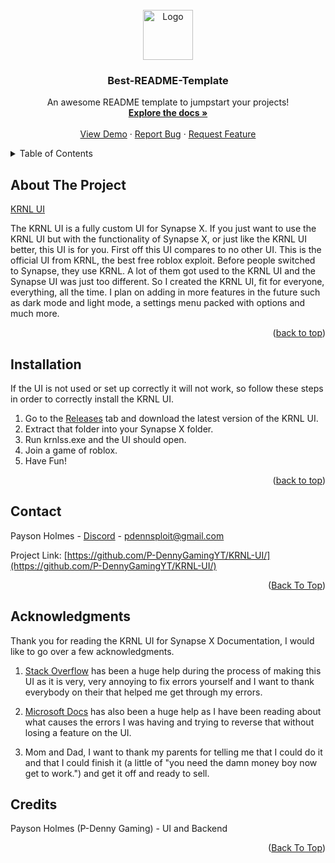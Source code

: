 <!-- Place this tag in your head or just before your close body tag. -->
<script async defer src="https://buttons.github.io/buttons.js"></script>
<div id="top"></div>




<!-- PROJECT SHIELDS -->
<!--
*** I'm using markdown "reference style" links for readability.
*** Reference links are enclosed in brackets [ ] instead of parentheses ( ).
*** See the bottom of this document for the declaration of the reference variables
*** for contributors-url, forks-url, etc. This is an optional, concise syntax you may use.
*** https://www.markdownguide.org/basic-syntax/#reference-style-links
-->
<!-- Place this tag where you want the button to render. -->
<!-- Place this tag where you want the button to render. -->



<!-- PROJECT LOGO -->
<br />
<div align="center">
  <a href="https://github.com/othneildrew/Best-README-Template">
    <img src="images/logo.png" alt="Logo" width="80" height="80">
  </a>

  <h3 align="center">Best-README-Template</h3>

  <p align="center">
    An awesome README template to jumpstart your projects!
    <br />
    <a href="https://github.com/othneildrew/Best-README-Template"><strong>Explore the docs »</strong></a>
    <br />
    <br />
    <a href="https://github.com/othneildrew/Best-README-Template">View Demo</a>
    ·
    <a href="https://github.com/othneildrew/Best-README-Template/issues">Report Bug</a>
    ·
    <a href="https://github.com/othneildrew/Best-README-Template/issues">Request Feature</a>
  </p>
</div>



<!-- TABLE OF CONTENTS -->
<details>
  <summary>Table of Contents</summary>
  <ol>
    <li>
      <a href="#about-the-project">About The Project</a>
    </li>
    <li><a href="#usage">Installation</a></li>
    <li><a href="#contact">Contact</a></li>
    <li><a href="#acknowledgments">Acknowledgments</a></li>
  </ol>
</details>



<!-- ABOUT THE PROJECT -->
## About The Project

[KRNL UI](https://i.ytimg.com/vi/rsoWzXEin7c/maxresdefault.jpg)

The KRNL UI is a fully custom UI for Synapse X. If you just want to use the KRNL UI but with the functionality of Synapse X, or just like the KRNL UI better, this UI is for you. First off this UI compares to no other UI. This is the official UI from KRNL, the best free roblox exploit. Before people switched to Synapse, they use KRNL. A lot of them got used to the KRNL UI and the Synapse UI was just too different. So I created the KRNL UI, fit for everyone, everything, all the time. I plan on adding in more features in the future such as dark mode and light mode, a settings menu packed with options and much more.



<p align="right">(<a href="#top">back to top</a>)</p>



<!-- USAGE EXAMPLES -->
## Installation

If the UI is not used or set up correctly it will not work, so follow these steps in order to correctly install the KRNL UI.

1. Go to the [Releases](https://github.com/P-DennyGamingYT/KRNL-UI/) tab and download the latest version of the KRNL UI.
2. Extract that folder into your Synapse X folder.
3. Run krnlss.exe and the UI should open.
4. Join a game of roblox.
5. Have Fun!

<p align="right">(<a href="#top">back to top</a>)</p>


<!-- CONTACT -->
## Contact

Payson Holmes - [Discord](https://discord.io/PDennSploit/) - pdennsploit@gmail.com

Project Link: [https://github.com/P-DennyGamingYT/KRNL-UI/](https://github.com/P-DennyGamingYT/KRNL-UI/)

<p align="right">(<a href="#top">Back To Top</a>)</p>



<!-- ACKNOWLEDGMENTS -->
## Acknowledgments

Thank you for reading the KRNL UI for Synapse X Documentation, I would like to go over a few acknowledgments.

1. [Stack Overflow](https://stackoverflow.com/) has been a huge help during the process of making this UI as it is very, very annoying to fix errors yourself and I want to thank everybody on their that helped me get through my errors.

2. [Microsoft Docs](https://docs.microsoft.com/en-us/) has also been a huge help as I have been reading about what causes the errors I was having and trying to reverse that without losing a feature on the UI.

3. Mom and Dad, I want to thank my parents for telling me that I could do it and that I could finish it (a little of "you need the damn money boy now get to work.") and get it off and ready to sell.

## Credits

Payson Holmes (P-Denny Gaming) - UI and Backend

<p align="right">(<a href="#top">Back To Top</a>)</p>

